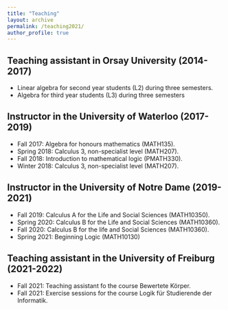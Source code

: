 ```yaml
---
title: "Teaching"
layout: archive
permalink: /teaching2021/
author_profile: true
---
```


  

## Teaching assistant in Orsay University (2014-2017)

* Linear algebra for second year students (L2) during three semesters. 
* Algebra for third year students (L3) during three semesters

## Instructor in the University of Waterloo (2017-2019)

* Fall 2017: Algebra for honours mathematics (MATH135).
* Spring 2018: Calculus 3, non-specialist level (MATH207).
* Fall 2018: Introduction to mathematical logic (PMATH330).
* Winter 2018: Calculus 3, non-specialist level (MATH207).

## Instructor in the University of Notre Dame (2019-2021)

* Fall 2019: Calculus A for the Life and Social Sciences  (MATH10350). 
* Spring 2020: Calculus B for the Life and Social Sciences (MATH10360). 
* Fall 2020: Calculus B for the life and Social Sciences (MATH10360). 
* Spring 2021: Beginning Logic (MATH10130)


## Teaching assistant in the University of Freiburg (2021-2022)

* Fall 2021: Teaching assistant fo the course Bewertete Körper. 
* Fall 2021: Exercise sessions for the course Logik für Studierende der Informatik.
